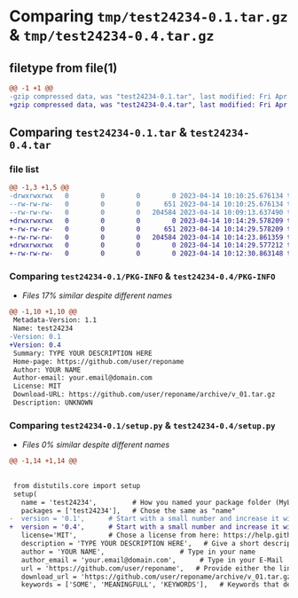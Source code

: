 # Comparing `tmp/test24234-0.1.tar.gz` & `tmp/test24234-0.4.tar.gz`

## filetype from file(1)

```diff
@@ -1 +1 @@
-gzip compressed data, was "test24234-0.1.tar", last modified: Fri Apr 14 10:10:25 2023, max compression
+gzip compressed data, was "test24234-0.4.tar", last modified: Fri Apr 14 10:14:29 2023, max compression
```

## Comparing `test24234-0.1.tar` & `test24234-0.4.tar`

### file list

```diff
@@ -1,3 +1,5 @@
-drwxrwxrwx   0        0        0        0 2023-04-14 10:10:25.676134 test24234-0.1/
--rw-rw-rw-   0        0        0      651 2023-04-14 10:10:25.676134 test24234-0.1/PKG-INFO
--rw-rw-rw-   0        0        0   204584 2023-04-14 10:09:13.637490 test24234-0.1/setup.py
+drwxrwxrwx   0        0        0        0 2023-04-14 10:14:29.578209 test24234-0.4/
+-rw-rw-rw-   0        0        0      651 2023-04-14 10:14:29.578209 test24234-0.4/PKG-INFO
+-rw-rw-rw-   0        0        0   204584 2023-04-14 10:14:23.861359 test24234-0.4/setup.py
+drwxrwxrwx   0        0        0        0 2023-04-14 10:14:29.577212 test24234-0.4/test24234/
+-rw-rw-rw-   0        0        0        0 2023-04-14 10:12:30.863148 test24234-0.4/test24234/__init__.py
```

### Comparing `test24234-0.1/PKG-INFO` & `test24234-0.4/PKG-INFO`

 * *Files 17% similar despite different names*

```diff
@@ -1,10 +1,10 @@
 Metadata-Version: 1.1
 Name: test24234
-Version: 0.1
+Version: 0.4
 Summary: TYPE YOUR DESCRIPTION HERE
 Home-page: https://github.com/user/reponame
 Author: YOUR NAME
 Author-email: your.email@domain.com
 License: MIT
 Download-URL: https://github.com/user/reponame/archive/v_01.tar.gz
 Description: UNKNOWN
```

### Comparing `test24234-0.1/setup.py` & `test24234-0.4/setup.py`

 * *Files 0% similar despite different names*

```diff
@@ -1,14 +1,14 @@
 
 
 from distutils.core import setup
 setup(
   name = 'test24234',         # How you named your package folder (MyLib)
   packages = ['test24234'],   # Chose the same as "name"
-  version = '0.1',      # Start with a small number and increase it with every change you make
+  version = '0.4',      # Start with a small number and increase it with every change you make
   license='MIT',        # Chose a license from here: https://help.github.com/articles/licensing-a-repository
   description = 'TYPE YOUR DESCRIPTION HERE',   # Give a short description about your library
   author = 'YOUR NAME',                   # Type in your name
   author_email = 'your.email@domain.com',      # Type in your E-Mail
   url = 'https://github.com/user/reponame',   # Provide either the link to your github or to your website
   download_url = 'https://github.com/user/reponame/archive/v_01.tar.gz',    # I explain this later on
   keywords = ['SOME', 'MEANINGFULL', 'KEYWORDS'],   # Keywords that define your package best
```


